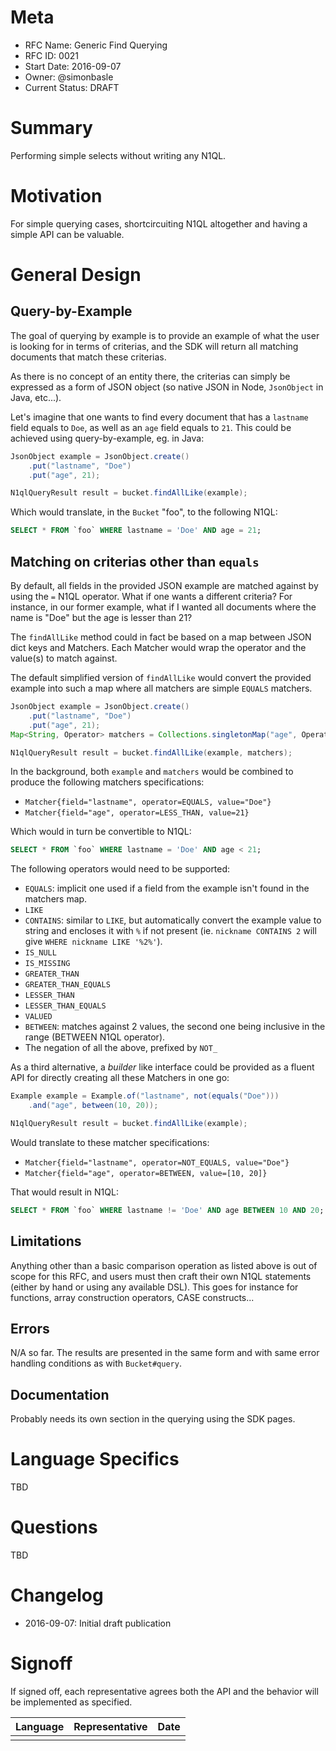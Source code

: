 # Meta

 - RFC Name: Generic Find Querying
 - RFC ID: 0021
 - Start Date: 2016-09-07
 - Owner: @simonbasle
 - Current Status: DRAFT

# Summary
Performing simple selects without writing any N1QL.

# Motivation
For simple querying cases, shortcircuiting N1QL altogether and having a simple API can be valuable.

# General Design

## Query-by-Example
The goal of querying by example is to provide an example of what the user is looking for in terms of criterias, and the SDK will return all matching documents that match these criterias.

As there is no concept of an entity there, the criterias can simply be expressed as a form of JSON object (so native JSON in Node, `JsonObject` in Java, etc...).

Let's imagine that one wants to find every document that has a `lastname` field equals to `Doe`, as well as an `age` field equals to `21`. This could be achieved using query-by-example, eg. in Java:

```java
JsonObject example = JsonObject.create()
    .put("lastname", "Doe")
    .put("age", 21);

N1qlQueryResult result = bucket.findAllLike(example);
```

Which would translate, in the `Bucket` "foo", to the following N1QL:

```sql
SELECT * FROM `foo` WHERE lastname = 'Doe' AND age = 21;
```

## Matching on criterias other than `equals`
By default, all fields in the provided JSON example are matched against by using the `=` N1QL operator. What if one wants a different criteria? For instance, in our former example, what if I wanted all documents where the name is "Doe" but the age is lesser than 21?

The `findAllLike` method could in fact be based on a map between JSON dict keys and Matchers. Each Matcher would wrap the operator and the value(s) to match against.

The default simplified version of `findAllLike` would convert the provided example into such a map where all matchers are simple `EQUALS` matchers.

```java
JsonObject example = JsonObject.create()
    .put("lastname", "Doe")
    .put("age", 21);
Map<String, Operator> matchers = Collections.singletonMap("age", Operator.LESS_THAN);

N1qlQueryResult result = bucket.findAllLike(example, matchers);
```

In the background, both `example` and `matchers` would be combined to produce the following matchers specifications:
 - `Matcher{field="lastname", operator=EQUALS, value="Doe"}`
 - `Matcher{field="age", operator=LESS_THAN, value=21}`

Which would in turn be convertible to N1QL:

```sql
SELECT * FROM `foo` WHERE lastname = 'Doe' AND age < 21;
```

The following operators would need to be supported:
 * `EQUALS`: implicit one used if a field from the example isn't found in the matchers map.
 * `LIKE`
 * `CONTAINS`: similar to `LIKE`, but automatically convert the example value to string and encloses it with `%` if not present (ie. `nickname CONTAINS 2` will give `WHERE nickname LIKE '%2%'`).
 * `IS_NULL`
 * `IS_MISSING`
 * `GREATER_THAN`
 * `GREATER_THAN_EQUALS`
 * `LESSER_THAN`
 * `LESSER_THAN_EQUALS`
 * `VALUED`
 * `BETWEEN`: matches against 2 values, the second one being inclusive in the range (BETWEEN N1QL operator).
 * The negation of all the above, prefixed by `NOT_`


As a third alternative, a *builder* like interface could be provided as a fluent API for directly creating all these Matchers in one go:

```java
Example example = Example.of("lastname", not(equals("Doe")))
    .and("age", between(10, 20));

N1qlQueryResult result = bucket.findAllLike(example);
```

Would translate to these matcher specifications:
 - `Matcher{field="lastname", operator=NOT_EQUALS, value="Doe"}`
 - `Matcher{field="age", operator=BETWEEN, value=[10, 20]}`

That would result in N1QL:

```sql
SELECT * FROM `foo` WHERE lastname != 'Doe' AND age BETWEEN 10 AND 20;
```

## Limitations
Anything other than a basic comparison operation as listed above is out of scope for this RFC, and users must then craft their own N1QL statements (either by hand or using any available DSL). This goes for instance for functions, array construction operators, CASE constructs...

## Errors
N/A so far. The results are presented in the same form and with same error handling conditions as with `Bucket#query`.

## Documentation
Probably needs its own section in the querying using the SDK pages.

# Language Specifics
TBD

# Questions
TBD

# Changelog
 - 2016-09-07: Initial draft publication

# Signoff
If signed off, each representative agrees both the API and the behavior will be implemented as specified.

| Language | Representative | Date       |
| -------- | -------------- | ---------- |
|          |                |            |